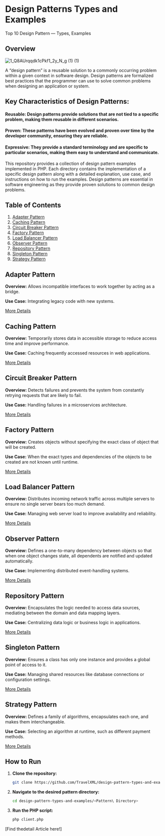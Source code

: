 # Design Patterns Types and Examples
Top 10 Design Pattern — Types, Examples

## Overview
![1_Q8AUrqqdk1cPkf1_2y_N_g (1) (1)](https://github.com/TravelXML/design-pattern-types-and-examples/assets/8361967/869cf60b-b182-45d3-9d3c-550de9ab0b79)


A “design pattern” is a reusable solution to a commonly occurring problem within a given context in software design. Design patterns are formalized best practices that the programmer can use to solve common problems when designing an application or system.


## Key Characteristics of Design Patterns:
#### Reusable:  Design patterns provide solutions that are not tied to a specific problem, making them reusable in different scenarios.
#### Proven: These patterns have been evolved and proven over time by the developer community, ensuring they are reliable.
#### Expressive: They provide a standard terminology and are specific to particular scenarios, making them easy to understand and communicate.

This repository provides a collection of design pattern examples implemented in PHP. Each directory contains the implementation of a specific design pattern along with a detailed explanation, use case, and instructions on how to run the examples. Design patterns are essential in software engineering as they provide proven solutions to common design problems.

## Table of Contents

1. [Adapter Pattern](#adapter-pattern)
2. [Caching Pattern](#caching-pattern)
3. [Circuit Breaker Pattern](#circuit-breaker-pattern)
4. [Factory Pattern](#factory-pattern)
5. [Load Balancer Pattern](#load-balancer-pattern)
6. [Observer Pattern](#observer-pattern)
7. [Repository Pattern](#repository-pattern)
8. [Singleton Pattern](#singleton-pattern)
9. [Strategy Pattern](#strategy-pattern)

## Adapter Pattern

**Overview:** Allows incompatible interfaces to work together by acting as a bridge.

**Use Case:** Integrating legacy code with new systems.

[More Details](./Adapter%20Pattern%20)

## Caching Pattern

**Overview:** Temporarily stores data in accessible storage to reduce access time and improve performance.

**Use Case:** Caching frequently accessed resources in web applications.

[More Details](./Caching%20Pattern)

## Circuit Breaker Pattern

**Overview:** Detects failures and prevents the system from constantly retrying requests that are likely to fail.

**Use Case:** Handling failures in a microservices architecture.

[More Details](./Circuit%20Breaker%20Pattern)

## Factory Pattern

**Overview:** Creates objects without specifying the exact class of object that will be created.

**Use Case:** When the exact types and dependencies of the objects to be created are not known until runtime.

[More Details](./Factory%20Pattern)

## Load Balancer Pattern

**Overview:** Distributes incoming network traffic across multiple servers to ensure no single server bears too much demand.

**Use Case:** Managing web server load to improve availability and reliability.

[More Details](./Load%20Balancer%20Pattern)

## Observer Pattern

**Overview:** Defines a one-to-many dependency between objects so that when one object changes state, all dependents are notified and updated automatically.

**Use Case:** Implementing distributed event-handling systems.

[More Details](./Observer%20Pattern)

## Repository Pattern

**Overview:** Encapsulates the logic needed to access data sources, mediating between the domain and data mapping layers.

**Use Case:** Centralizing data logic or business logic in applications.

[More Details](./Repository%20Pattern)

## Singleton Pattern

**Overview:** Ensures a class has only one instance and provides a global point of access to it.

**Use Case:** Managing shared resources like database connections or configuration settings.

[More Details](./Singleton%20Pattern)

## Strategy Pattern

**Overview:** Defines a family of algorithms, encapsulates each one, and makes them interchangeable.

**Use Case:** Selecting an algorithm at runtime, such as different payment methods.

[More Details](./Strategy%20Pattern)

## How to Run

1. **Clone the repository:**
   ```sh
   git clone https://github.com/TravelXML/design-pattern-types-and-examples.git
   ```

2. **Navigate to the desired pattern directory:**
   ```sh
   cd design-pattern-types-and-examples/<Pattern\ Directory>
   ```

3. **Run the PHP script:**
   ```sh
   php client.php
   
[Find thedetail Article here!]
   ```

